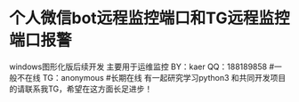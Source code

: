 # 个人微信bot远程监控端口和TG远程监控端口报警
windows图形化版后续开发
主要用于运维监控
BY：kaer
QQ：188189858 #一般不在线
TG：anonymous #长期在线
有一起研究学习python3 和共同开发项目的请联系我TG，希望在这方面长足进步！
